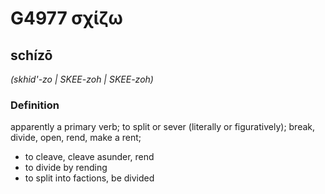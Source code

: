 # G4977 σχίζω

## schízō

_(skhid'-zo | SKEE-zoh | SKEE-zoh)_

### Definition

apparently a primary verb; to split or sever (literally or figuratively); break, divide, open, rend, make a rent; 

- to cleave, cleave asunder, rend
- to divide by rending
- to split into factions, be divided
